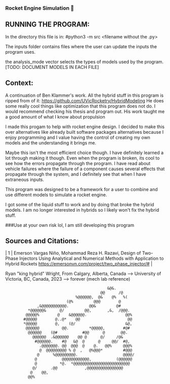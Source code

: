 ### Rocket Engine Simulation 🚀

## RUNNING THE PROGRAM:

In the directory this file is in:  #python3 -m src <filename without the .py>

The inputs folder contains files where the user can update the inputs the program uses.

the analysis_mode vector selects the types of models used by the program.
[TODO: DOCUMENT MODELS IN EACH FILE]



## Context:
A continuation of Ben Klammer's work. All the hybrid stuff in this program is ripped from of it:
https://github.com/UVicRocketry/HybridModeling
He does some really cool things like optimization that this program does not do. 
I would recommend checking his thesis and program out. His work taught me a good amount of what I know about propulsion

I made this progam to help with rocket engine design. I decided to make this over alternatives like
already built software packages alternatives because I enjoy programming and I value having the control
of creating my own models and the understanding it brings me. 

Maybe this isn't the most efficient choice though. I have definitely learned a lot through making it though. Even when the program is broken, its cool to see how the errors propagate through the program. I have read about vehicle failures where the failure of a component causes several effects that propagate through the system, and I definitely see that when I have extraneous inputs.

This program was designed to be a framework for a user to combine and use different models to simulate a rocket engine.

I got some of the liquid stuff to work and by doing that broke the hybrid models. I am no longer interested in hybrids so I likely won't fix the hybrid stuff.

###Use at your own risk lol, I am still developing this program 

## Sources and Citations:

| 1 | Emerson Vargas Niño, Mohammad Reza H. Razavi, Design of Two-Phase Injectors Using Analytical and Numerical Methods with Application to Hybrid Rockets https://emersonvn.com/project/two_phase_injector/# |


Ryan "king hybrid" Wright, From Calgary, Alberta, Canada --> University of Victoria, BC, Canada, 2023 --> forever (mech lab reference)

```plaintext
                                             &@&.                       
                                          @@      /@                    
                               %@@@@@@,  @&    @%   %(                  
                           (@%         @@@        @                     
              ,&@@@@@@@@@@@.         @@&         @#                     
          *@@@@@@&      @/         @@,       ,&,  /@@@.                 
         @@@@@%        @    &@@@@@@.                 @@%                
        #@@@@@        @..@*    @@                     @@                
        *@@@@@        @,    (@/                      &@,                
         @@@@@@          @@.         *@@@@@,        #@#                 
          @@@@@@    (@#           #@@      @       @@.                  
            @@@@@@  .&@@@@@@    @@ @      @/     /@&                    
             #@@@@@@.    #@   &@  @      @     @@/  #@,                 
               .@@@@@@@. @@  @@@  @    @.   @@%     @@@%                
               @  @@@@@@@@@ % @  ,   @%@@@*         #@@@                
              @      %@@@@@@@@@.                    @@@@/                       
             @           @@@@@@@@@@@@,           (@@@@@@                
             @          *@.  *@@@@@@@@@@@@@@@@@@@@@@@@@                 
            @/      .@@            ,@@@@@@@@@@@@@@@@                    
           @    @@,                                                     
          @@%                                                                              
